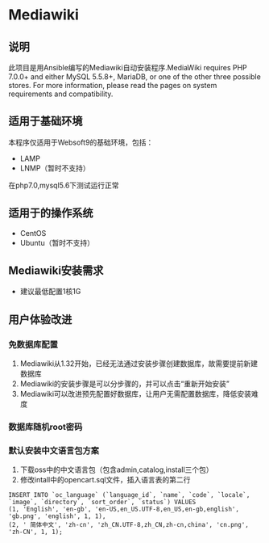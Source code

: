 # Mediawiki

## 说明
此项目是用Ansible编写的Mediawiki自动安装程序.MediaWiki requires PHP 7.0.0+ and either MySQL 5.5.8+, MariaDB, or one of the other three possible stores. For more information, please read the pages on system requirements and compatibility.

## 适用于基础环境

本程序仅适用于Websoft9的基础环境，包括：

* LAMP
* LNMP（暂时不支持）

在php7.0,mysql5.6下测试运行正常

## 适用于的操作系统

* CentOS
* Ubuntu（暂时不支持）

## Mediawiki安装需求

* 建议最低配置1核1G

## 用户体验改进

### 免数据库配置

1. Mediawiki从1.32开始，已经无法通过安装步骤创建数据库，故需要提前新建数据库
2. Mediawiki的安装步骤是可以分步骤的，并可以点击“重新开始安装”
3. Mediawiki可以改进预先配置好数据库，让用户无需配置数据库，降低安装难度

### 数据库随机root密码


### 默认安装中文语言包方案
1. 下载oss中的中文语言包（包含admin,catalog,install三个包）
2. 修改intall中的opencart.sql文件，插入语言表的第二行
~~~
INSERT INTO `oc_language` (`language_id`, `name`, `code`, `locale`, `image`, `directory`, `sort_order`, `status`) VALUES
(1, 'English', 'en-gb', 'en-US,en_US.UTF-8,en_US,en-gb,english', 'gb.png', 'english', 1, 1),
(2, ' 简体中文', 'zh-cn', 'zh_CN.UTF-8,zh_CN,zh-cn,china', 'cn.png', 'zh-CN', 1, 1);
~~~
